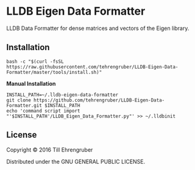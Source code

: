 # LLDB Eigen Data Formatter

LLDB Data Formatter for dense matrices and vectors of the Eigen library.

## Installation

	bash -c "$(curl -fsSL https://raw.githubusercontent.com/tehrengruber/LLDB-Eigen-Data-Formatter/master/tools/install.sh)"

__Manual Installation__

	INSTALL_PATH=~/.lldb-eigen-data-formatter
	git clone https://github.com/tehrengruber/LLDB-Eigen-Data-Formatter.git $INSTALL_PATH
	echo 'command script import "'$INSTALL_PATH'/LLDB_Eigen_Data_Formatter.py"' >> ~/.lldbinit

## License

Copyright © 2016 Till Ehrengruber

Distributed under the GNU GENERAL PUBLIC LICENSE.